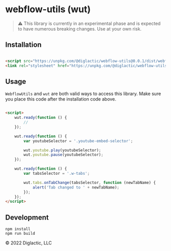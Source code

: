 # webflow-utils (wut)

> ⚠ This library is currently in an experimental phase and is expected to
> have numerous breaking changes. Use at your own risk.

## Installation

```html

<script src="https://unpkg.com/@diglactic/webflow-utils@0.0.1/dist/webflow-utils.js"></script>
<link rel="stylesheet" href="https://unpkg.com/@diglactic/webflow-utils@0.0.1/dist/webflow-utils.css">
```

## Usage

`WebflowUtils` and `wut` are both valid ways to access this library. Make sure you place this code after the
installation code above.

```html

<script>
    wut.ready(function () {
        //
    });

    wut.ready(function () {
        var youtubeSelector = '.youtube-embed-selector';

        wut.youtube.play(youtubeSelector);
        wut.youtube.pause(youtubeSelector);
    });

    wut.ready(function () {
        var tabsSelector = '.w-tabs';

        wut.tabs.onTabChange(tabsSelector, function (newTabName) {
            alert('Tab changed to ' + newTabName);
        });
    });
</script>
```

## Development

```shell
npm install
npm run build
```

&copy; 2022 Diglactic, LLC
